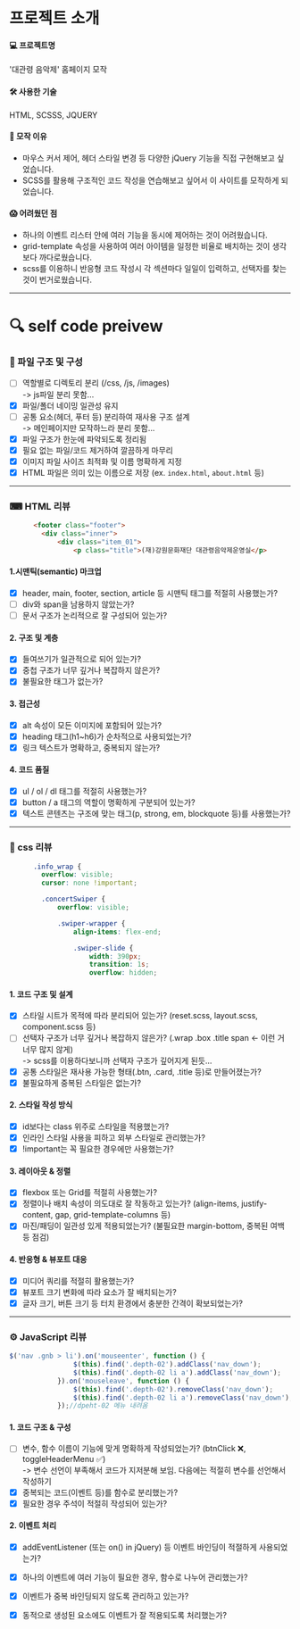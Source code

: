 # 프로젝트 소개
#### 💻 프로젝트명
  '대관령 음악제' 홈페이지 모작

#### 🛠 사용한 기술
  HTML, SCSSS, JQUERY

#### 🎯 모작 이유
  - 마우스 커서 제어, 헤더 스타일 변경 등 다양한 jQuery 기능을 직접 구현해보고 싶었습니다.
  - SCSS를 활용해 구조적인 코드 작성을 연습해보고 싶어서 이 사이트를 모작하게 되었습니다.

#### 😱 어려웠던 점
 - 하나의 이벤트 리스터 안에 여러 기능을 동시에 제어하는 것이 어려웠습니다.
 - grid-template 속성을 사용하여 여러 아이템을 일정한 비율로 배치하는 것이 생각보다 까다로웠습니다.
 - scss를 이용하니 반응형 코드 작성시 각 섹션마다 일일이 입력하고, 선택자를 찾는 것이 번거로웠습니다.

---
# 🔍 self code preivew

### 📁 파일 구조 및 구성
- [ ] 역할별로 디렉토리 분리 (/css, /js, /images) <br>
  -> js파일 분리 못함...
- [x] 파일/폴더 네이밍 일관성 유지
- [ ] 공통 요소(헤더, 푸터 등) 분리하여 재사용 구조 설계 <br>
  -> 메인페이지만 모작하느라 분리 못함...
- [x] 파일 구조가 한눈에 파악되도록 정리됨
- [x] 필요 없는 파일/코드 제거하여 깔끔하게 마무리
- [x] 이미지 파일 사이즈 최적화 및 이름 명확하게 지정
- [x] HTML 파일은 의미 있는 이름으로 저장 (ex. `index.html`, `about.html` 등)

---

### ⌨ HTML 리뷰
```html
      <footer class="footer">
        <div class="inner">
            <div class="item_01">
                <p class="title">(재)강원문화재단 대관령음악제운영실</p>
```
#### 1.시맨틱(semantic) 마크업
- [x] header, main, footer, section, article 등 시맨틱 태그를 적절히 사용했는가?
- [ ] div와 span을 남용하지 않았는가?
- [ ] 문서 구조가 논리적으로 잘 구성되어 있는가?

#### 2. 구조 및 계층
- [x] 들여쓰기가 일관적으로 되어 있는가?
- [x] 중첩 구조가 너무 깊거나 복잡하지 않은가?
- [x] 불필요한 태그가 없는가?

#### 3. 접근성
- [x] alt 속성이 모든 이미지에 포함되어 있는가?
- [x] heading 태그(h1~h6)가 순차적으로 사용되었는가?
- [x] 링크 텍스트가 명확하고, 중복되지 않는가?

#### 4. 코드 품질
- [x] ul / ol / dl 태그를 적절히 사용했는가?
- [x] button / a 태그의 역할이 명확하게 구분되어 있는가?
- [x] 텍스트 콘텐츠는 구조에 맞는 태그(p, strong, em, blockquote 등)를 사용했는가?

---

### 🎨 css 리뷰
```css
      .info_wrap {
        overflow: visible;
        cursor: none !important;

        .concertSwiper {
            overflow: visible;

            .swiper-wrapper {
                align-items: flex-end;

                .swiper-slide {
                    width: 390px;
                    transition: 1s;
                    overflow: hidden;
```
#### 1. 코드 구조 및 설계
- [x] 스타일 시트가 목적에 따라 분리되어 있는가? (reset.scss, layout.scss, component.scss 등)
- [ ] 선택자 구조가 너무 깊거나 복잡하지 않은가? (.wrap .box .title span ← 이런 거 너무 많지 않게) <br>
-> scss를 이용하다보니까 선택자 구조가 깊어지게 된듯...
- [x] 공통 스타일은 재사용 가능한 형태(.btn, .card, .title 등)로 만들어졌는가?
- [x] 불필요하게 중복된 스타일은 없는가?

#### 2. 스타일 작성 방식 
- [x] id보다는 class 위주로 스타일을 적용했는가?
- [x] 인라인 스타일 사용을 피하고 외부 스타일로 관리했는가?
- [x] !important는 꼭 필요한 경우에만 사용했는가?

#### 3. 레이아웃 & 정렬
- [x] flexbox 또는 Grid를 적절히 사용했는가?
- [x] 정렬이나 배치 속성이 의도대로 잘 작동하고 있는가? (align-items, justify-content, gap, grid-template-columns 등)
- [x] 마진/패딩이 일관성 있게 적용되었는가? (불필요한 margin-bottom, 중복된 여백 등 점검)

#### 4. 반응형 & 뷰포트 대응
- [x] 미디어 쿼리를 적절히 활용했는가?
- [x] 뷰포트 크기 변화에 따라 요소가 잘 배치되는가?
- [x] 글자 크기, 버튼 크기 등 터치 환경에서 충분한 간격이 확보되었는가?

---

### ⚙ JavaScript 리뷰
```javascript
$('nav .gnb > li').on('mouseenter', function () {
                $(this).find('.depth-02').addClass('nav_down');
                $(this).find('.depth-02 li a').addClass('nav_down');
            }).on('mouseleave', function () {
                $(this).find('.depth-02').removeClass('nav_down');
                $(this).find('.depth-02 li a').removeClass('nav_down');
            });//dpeht-02 메뉴 내려옴
```
#### 1. 코드 구조 & 구성
- [ ] 변수, 함수 이름이 기능에 맞게 명확하게 작성되었는가? (btnClick ❌, toggleHeaderMenu ✅) <br>
      -> 변수 선언이 부족해서 코드가 지저분해 보임. 다음에는 적절히 변수를 선언해서 작성하기
- [x] 중복되는 코드(이벤트 등)를 함수로 분리했는가?
- [x] 필요한 경우 주석이 적절히 작성되어 있는가?

#### 2. 이벤트 처리
- [x] addEventListener (또는 on() in jQuery) 등 이벤트 바인딩이 적절하게 사용되었는가?
- [x] 하나의 이벤트에 여러 기능이 필요한 경우, 함수로 나누어 관리했는가?
- [x] 이벤트가 중복 바인딩되지 않도록 관리하고 있는가?
- [x] 동적으로 생성된 요소에도 이벤트가 잘 적용되도록 처리했는가?

